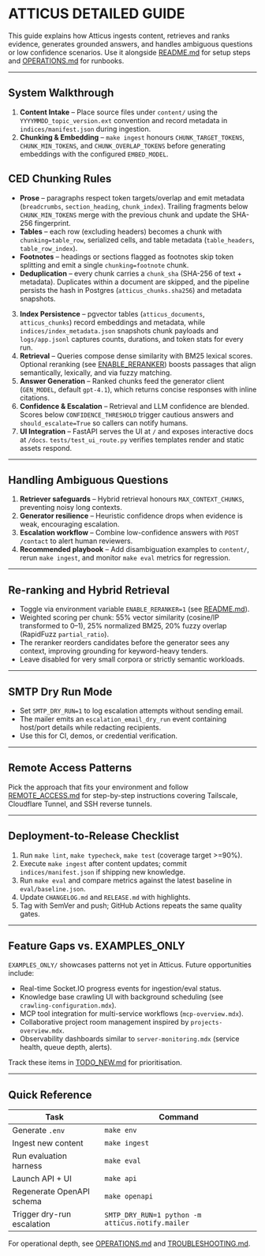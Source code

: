 # ATTICUS DETAILED GUIDE

This guide explains how Atticus ingests content, retrieves and ranks evidence, generates grounded answers,
and handles ambiguous questions or low confidence scenarios. Use it alongside [README.md](../README.md) for
setup steps and [OPERATIONS.md](../OPERATIONS.md) for runbooks.

---

## System Walkthrough

1. **Content Intake** – Place source files under `content/` using the `YYYYMMDD_topic_version.ext`
   convention and record metadata in `indices/manifest.json` during ingestion.
2. **Chunking & Embedding** – `make ingest` honours `CHUNK_TARGET_TOKENS`, `CHUNK_MIN_TOKENS`, and
   `CHUNK_OVERLAP_TOKENS` before generating embeddings with the configured `EMBED_MODEL`.

## CED Chunking Rules

- **Prose** – paragraphs respect token targets/overlap and emit metadata (`breadcrumbs`, `section_heading`, `chunk_index`).
  Trailing fragments below `CHUNK_MIN_TOKENS` merge with the previous chunk and update the SHA-256 fingerprint.
- **Tables** – each row (excluding headers) becomes a chunk with `chunking=table_row`, serialized cells, and table metadata
  (`table_headers`, `table_row_index`).
- **Footnotes** – headings or sections flagged as footnotes skip token splitting and emit a single `chunking=footnote` chunk.
- **Deduplication** – every chunk carries a `chunk_sha` (SHA-256 of text + metadata). Duplicates within a document are skipped,
  and the pipeline persists the hash in Postgres (`atticus_chunks.sha256`) and metadata snapshots.

3. **Index Persistence** – pgvector tables (`atticus_documents`, `atticus_chunks`) record embeddings and metadata, while `indices/index_metadata.json` snapshots chunk payloads and `logs/app.jsonl` captures counts, durations, and token stats for every run.
4. **Retrieval** – Queries compose dense similarity with BM25 lexical scores. Optional reranking (see
   [ENABLE_RERANKER](#re-ranking-and-hybrid-retrieval)) boosts passages that align semantically, lexically,
   and via fuzzy matching.
5. **Answer Generation** – Ranked chunks feed the generator client (`GEN_MODEL`, default `gpt-4.1`), which
   returns concise responses with inline citations.
6. **Confidence & Escalation** – Retrieval and LLM confidence are blended. Scores below `CONFIDENCE_THRESHOLD`
   trigger cautious answers and `should_escalate=True` so callers can notify humans.
7. **UI Integration** – FastAPI serves the UI at `/` and exposes interactive docs at `/docs`.
   `tests/test_ui_route.py` verifies templates render and static assets respond.

---

## Handling Ambiguous Questions

1. **Retriever safeguards** – Hybrid retrieval honours `MAX_CONTEXT_CHUNKS`, preventing noisy long contexts.
2. **Generator resilience** – Heuristic confidence drops when evidence is weak, encouraging escalation.
3. **Escalation workflow** – Combine low-confidence answers with `POST /contact` to alert human reviewers.
4. **Recommended playbook** – Add disambiguation examples to `content/`, rerun `make ingest`, and monitor
   `make eval` metrics for regression.

---

## Re-ranking and Hybrid Retrieval

- Toggle via environment variable `ENABLE_RERANKER=1` (see [README.md](../README.md#environment)).
- Weighted scoring per chunk: 55% vector similarity (cosine/IP transformed to 0–1), 25% normalized BM25, 20%
  fuzzy overlap (RapidFuzz `partial_ratio`).
- The reranker reorders candidates before the generator sees any context, improving grounding for
  keyword-heavy tenders.
- Leave disabled for very small corpora or strictly semantic workloads.

---

## SMTP Dry Run Mode

- Set `SMTP_DRY_RUN=1` to log escalation attempts without sending email.
- The mailer emits an `escalation_email_dry_run` event containing host/port details while redacting
  recipients.
- Use this for CI, demos, or credential verification.

---

## Remote Access Patterns

Pick the approach that fits your environment and follow [REMOTE_ACCESS.md](REMOTE_ACCESS.md) for step-by-step
instructions covering Tailscale, Cloudflare Tunnel, and SSH reverse tunnels.

---

## Deployment-to-Release Checklist

1. Run `make lint`, `make typecheck`, `make test` (coverage target >=90%).
2. Execute `make ingest` after content updates; commit `indices/manifest.json` if shipping new knowledge.
3. Run `make eval` and compare metrics against the latest baseline in `eval/baseline.json`.
4. Update `CHANGELOG.md` and `RELEASE.md` with highlights.
5. Tag with SemVer and push; GitHub Actions repeats the same quality gates.

---

## Feature Gaps vs. EXAMPLES_ONLY

`EXAMPLES_ONLY/` showcases patterns not yet in Atticus. Future opportunities include:

- Real-time Socket.IO progress events for ingestion/eval status.
- Knowledge base crawling UI with background scheduling (see `crawling-configuration.mdx`).
- MCP tool integration for multi-service workflows (`mcp-overview.mdx`).
- Collaborative project room management inspired by `projects-overview.mdx`.
- Observability dashboards similar to `server-monitoring.mdx` (service health, queue depth, alerts).

Track these items in [TODO_NEW.md](../TODO_NEW.md#1-glossary-baseline--documentation-hardening) for prioritisation.

---

## Quick Reference

| Task                       | Command                                          |
| -------------------------- | ------------------------------------------------ |
| Generate `.env`            | `make env`                                       |
| Ingest new content         | `make ingest`                                    |
| Run evaluation harness     | `make eval`                                      |
| Launch API + UI            | `make api`                                       |
| Regenerate OpenAPI schema  | `make openapi`                                   |
| Trigger dry-run escalation | `SMTP_DRY_RUN=1 python -m atticus.notify.mailer` |

For operational depth, see [OPERATIONS.md](../OPERATIONS.md) and [TROUBLESHOOTING.md](../TROUBLESHOOTING.md).
